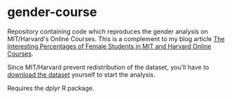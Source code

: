 gender-course
=============

Repository containing code which reproduces the gender analysis on MIT/Harvard's Online Courses. This is a complement to my blog article [The Interesting Percentages of Female Students in MIT and Harvard Online Courses](http://minimaxir.com/2014/07/gender-course/).

Since MIT/Harvard prevent redistribution of the dataset, you'll have to [download the dataset](http://dx.doi.org/10.7910/DVN/26147) yourself to start the analysis.

Requires the *dplyr* R package.
